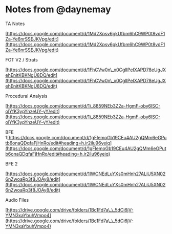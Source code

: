 # Notes from @daynemay

TA Notes

[https://docs.google.com/document/d/1Md2Xpsv6gkUfbm6hC9WP0t8vdF1Za-Ye6nrSSEJKVpg/edit](https://docs.google.com/document/d/1Md2Xpsv6gkUfbm6hC9WP0t8vdF1Za-Ye6nrSSEJKVpg/edit)



FOT V2 / Strats

[https://docs.google.com/document/d/1FhCVw0n\_x0CglIPeIXAPD78eUgJXehEnitKBKNgU8DQ/edit](https://docs.google.com/document/d/1FhCVw0n\_x0CglIPeIXAPD78eUgJXehEnitKBKNgU8DQ/edit)



Procedural Analysis

[https://docs.google.com/document/d/1\_8859NEb3Z2a-HgmF-oby6lSC-olYfK3ypYnzeUY-yY/edit](https://docs.google.com/document/d/1\_8859NEb3Z2a-HgmF-oby6lSC-olYfK3ypYnzeUY-yY/edit)



BFE 1[https://docs.google.com/document/d/1gFlemoGb19CEu4AU2gQMm6eGPutb6onaQDqfaFjHnRo/edit#heading=h.ir2ilu96yeiq](https://docs.google.com/document/d/1gFlemoGb19CEu4AU2gQMm6eGPutb6onaQDqfaFjHnRo/edit#heading=h.ir2ilu96yeiq)



BFE 2

[https://docs.google.com/document/d/1IWCNEdLuYXs0mHnh27ALiU5XN026nZwoaRp3f8JOAy8/edit](https://docs.google.com/document/d/1IWCNEdLuYXs0mHnh27ALiU5XN026nZwoaRp3f8JOAy8/edit)



Audio Files

[https://drive.google.com/drive/folders/1Bc1Fd7a\_\_5dCi6jV-YMN3xaYbuhVmpo4](https://drive.google.com/drive/folders/1Bc1Fd7a\_\_5dCi6jV-YMN3xaYbuhVmpo4)







